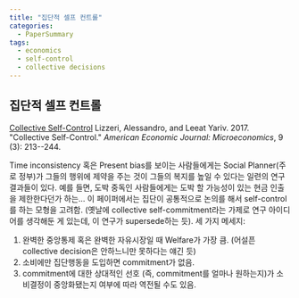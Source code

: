 ```yaml
---
title: "집단적 셀프 컨트롤"
categories:
  - PaperSummary
tags:
  - economics
  - self-control
  - collective decisions
---
```


## 집단적 셀프 컨트롤

[Collective Self-Control](https://doi.org/10.1257/mic.20150325)
Lizzeri, Alessandro, and Leeat Yariv. 2017. "Collective Self-Control." _American Economic Journal: Microeconomics_, 9 (3): 213--244.

Time inconsistency 혹은 Present bias를 보이는 사람들에게는 Social Planner(주로 정부)가 그들의 행위에 제약을 주는 것이 그들의 복지를 높일 수 있다는 일련의 연구결과들이 있다. 예를 들면, 도박 중독인 사람들에게는 도박 할 가능성이 있는 현금 인출을 제한한다던가 하는... 이 페이퍼에서는 집단이 공통적으로 논의를 해서 self-control를 하는 모형을 고려함. (옛날에 collective self-commitment라는 가제로 연구 아이디어를 생각해둔 게 있는데, 이 연구가 supersede하는 듯). 세 가지 메세지: 
1. 완벽한 중앙통제 혹은 완벽한 자유시장일 때 Welfare가 가장 큼. (어설픈 collective decision은 안하느니만 못하다는 얘긴 듯)
2. 소비에만 집단행동을 도입하면 commitment가 없음. 
3. commitment에 대한 상대적인 선호 (즉, commitment를 얼마나 원하는지)가 소비결정이 중앙화됐는지 여부에 따라 역전될 수도 있음.

